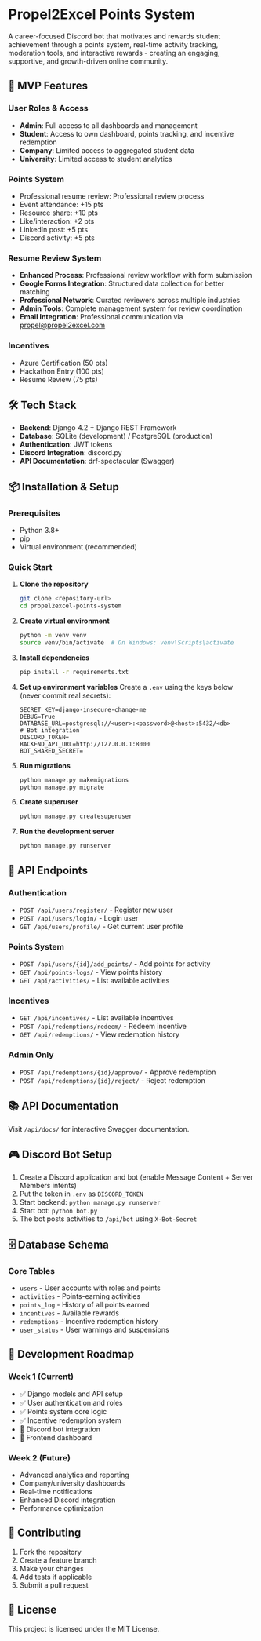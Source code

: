 # Propel2Excel Points System

A career-focused Discord bot that motivates and rewards student achievement through a points system, real-time activity tracking, moderation tools, and interactive rewards - creating an engaging, supportive, and growth-driven online community.

## 🚀 MVP Features

### User Roles & Access
- **Admin**: Full access to all dashboards and management
- **Student**: Access to own dashboard, points tracking, and incentive redemption
- **Company**: Limited access to aggregated student data
- **University**: Limited access to student analytics

### Points System
- Professional resume review: Professional review process
- Event attendance: +15 pts
- Resource share: +10 pts
- Like/interaction: +2 pts
- LinkedIn post: +5 pts
- Discord activity: +5 pts

### Resume Review System
- **Enhanced Process**: Professional review workflow with form submission
- **Google Forms Integration**: Structured data collection for better matching
- **Professional Network**: Curated reviewers across multiple industries
- **Admin Tools**: Complete management system for review coordination
- **Email Integration**: Professional communication via propel@propel2excel.com

### Incentives
- Azure Certification (50 pts)
- Hackathon Entry (100 pts)
- Resume Review (75 pts)

## 🛠️ Tech Stack

- **Backend**: Django 4.2 + Django REST Framework
- **Database**: SQLite (development) / PostgreSQL (production)
- **Authentication**: JWT tokens
- **Discord Integration**: discord.py
- **API Documentation**: drf-spectacular (Swagger)

## 📦 Installation & Setup

### Prerequisites
- Python 3.8+
- pip
- Virtual environment (recommended)

### Quick Start

1. **Clone the repository**
   ```bash
   git clone <repository-url>
   cd propel2excel-points-system
   ```

2. **Create virtual environment**
   ```bash
   python -m venv venv
   source venv/bin/activate  # On Windows: venv\Scripts\activate
   ```

3. **Install dependencies**
   ```bash
   pip install -r requirements.txt
   ```

4. **Set up environment variables**
   Create a `.env` using the keys below (never commit real secrets):
   ```env
   SECRET_KEY=django-insecure-change-me
   DEBUG=True
   DATABASE_URL=postgresql://<user>:<password>@<host>:5432/<db>
   # Bot integration
   DISCORD_TOKEN=
   BACKEND_API_URL=http://127.0.0.1:8000
   BOT_SHARED_SECRET=
   ```

5. **Run migrations**
   ```bash
   python manage.py makemigrations
   python manage.py migrate
   ```

6. **Create superuser**
   ```bash
   python manage.py createsuperuser
   ```

7. **Run the development server**
   ```bash
   python manage.py runserver
   ```

## 🔗 API Endpoints

### Authentication
- `POST /api/users/register/` - Register new user
- `POST /api/users/login/` - Login user
- `GET /api/users/profile/` - Get current user profile

### Points System
- `POST /api/users/{id}/add_points/` - Add points for activity
- `GET /api/points-logs/` - View points history
- `GET /api/activities/` - List available activities

### Incentives
- `GET /api/incentives/` - List available incentives
- `POST /api/redemptions/redeem/` - Redeem incentive
- `GET /api/redemptions/` - View redemption history

### Admin Only
- `POST /api/redemptions/{id}/approve/` - Approve redemption
- `POST /api/redemptions/{id}/reject/` - Reject redemption

## 📚 API Documentation

Visit `/api/docs/` for interactive Swagger documentation.

## 🎮 Discord Bot Setup

1. Create a Discord application and bot (enable Message Content + Server Members intents)
2. Put the token in `.env` as `DISCORD_TOKEN`
3. Start backend: `python manage.py runserver`
4. Start bot: `python bot.py`
5. The bot posts activities to `/api/bot` using `X-Bot-Secret`

## 🗄️ Database Schema

### Core Tables
- `users` - User accounts with roles and points
- `activities` - Points-earning activities
- `points_log` - History of all points earned
- `incentives` - Available rewards
- `redemptions` - Incentive redemption history
- `user_status` - User warnings and suspensions

## 🚧 Development Roadmap

### Week 1 (Current)
- ✅ Django models and API setup
- ✅ User authentication and roles
- ✅ Points system core logic
- ✅ Incentive redemption system
- 🔄 Discord bot integration
- 🔄 Frontend dashboard

### Week 2 (Future)
- Advanced analytics and reporting
- Company/university dashboards
- Real-time notifications
- Enhanced Discord integration
- Performance optimization

## 🤝 Contributing

1. Fork the repository
2. Create a feature branch
3. Make your changes
4. Add tests if applicable
5. Submit a pull request

## 📄 License

This project is licensed under the MIT License.
